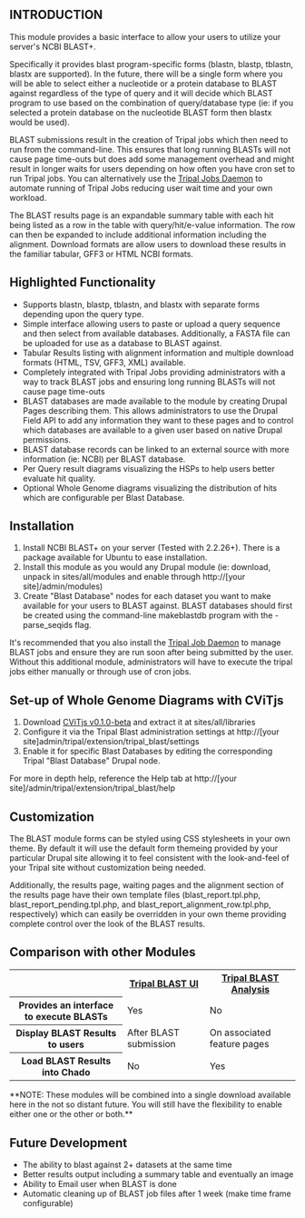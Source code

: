 
INTRODUCTION
------------
This module provides a basic interface to allow your users to utilize your
server's NCBI BLAST+.

Specifically it provides blast program-specific forms (blastn, blastp, tblastn, 
blastx are supported). In the future, there will be a single form where you 
will be able to select either a nucleotide or a protein database to BLAST
against regardless of the type of query and it will decide which BLAST
program to use based on the combination of query/database type (ie: if you
selected a protein database on the nucleotide BLAST form then blastx would
be used).

BLAST submissions result in the creation of Tripal jobs which then need to run
from the command-line. This ensures that long running BLASTs will not cause
page time-outs but does add some management overhead and might result in longer
waits for users depending on how often you have cron set to run Tripal jobs.
You can alternatively use the [Tripal Jobs Daemon](https://github.com/tripal/tripal/tree/7.x-3.x/tripal_daemon) 
to automate running of Tripal Jobs reducing user wait time and your own workload.

The BLAST results page is an expandable summary table with each hit being
listed as a row in the table with query/hit/e-value information. The row can
then be expanded to include additional information including the alignment.
Download formats are allow users to download these results in the familiar 
tabular, GFF3 or HTML NCBI formats.

Highlighted Functionality
-------------------------
 - Supports blastn, blastp, tblastn, and blastx with separate forms depending 
   upon the query type.
 - Simple interface allowing users to paste or upload a query sequence and
   then select from available databases. Additionally, a FASTA file can be
   uploaded for use as a database to BLAST against.
 - Tabular Results listing with alignment information and multiple 
   download formats (HTML, TSV, GFF3, XML) available.
 - Completely integrated with Tripal Jobs providing administrators with a
   way to track BLAST jobs and ensuring long running BLASTs will not cause
   page time-outs
 - BLAST databases are made available to the module by creating Drupal Pages
   describing them. This allows administrators to use the Drupal Field API to
   add any information they want to these pages and to control which databases
   are available to a given user based on native Drupal permissions.
 - BLAST database records can be linked to an external source with more 
   information (ie: NCBI) per BLAST database.
 - Per Query result diagrams visualizing the HSPs to help users better 
   evaluate hit quality.
 - Optional Whole Genome diagrams visualizing the distribution of hits which
   are configurable per Blast Database.

Installation
------------
1. Install NCBI BLAST+ on your server (Tested with 2.2.26+). There is a
   package available for Ubuntu to ease installation.
2. Install this module as you would any Drupal module (ie: download, unpack
   in sites/all/modules and enable through http://[your site]/admin/modules)
3. Create "Blast Database" nodes for each dataset you want to make available
   for your users to BLAST against. BLAST databases should first be created
   using the command-line makeblastdb program with the -parse_seqids flag.
   
 It's recommended that you also install the [Tripal Job Daemon](https://github.com/tripal/tripal/tree/7.x-3.x/tripal_daemon) 
 to manage BLAST jobs and ensure they are run soon after being submitted 
 by the user. Without this additional module, administrators will have to 
 execute the tripal jobs either manually or through use of cron jobs.
   
Set-up of Whole Genome Diagrams with CViTjs
--------------------------------------------
1. Download [CViTjs v0.1.0-beta](https://github.com/LegumeFederation/cvitjs/releases/tag/v0.1.0-beta) and extract
   it at sites/all/libraries
2. Configure it via the Tripal Blast administration settings at 
   http://[your site]admin/tripal/extension/tripal_blast/settings
3. Enable it for specific Blast Databases by editing the corresponding
   Tripal "Blast Database" Drupal node.
   
For more in depth help, reference the Help tab at 
http://[your site]/admin/tripal/extension/tripal_blast/help

Customization
-------------
The BLAST module forms can be styled using CSS stylesheets in your own theme.
By default it will use the default form themeing provided by your particular
Drupal site allowing it to feel consistent with the look-and-feel of your
Tripal site without customization being needed.

Additionally, the results page, waiting pages and the alignment section of
the results page have their own template files (blast_report.tpl.php,
blast_report_pending.tpl.php, and blast_report_alignment_row.tpl.php,
respectively) which can easily be overridden in your own theme providing
complete control over the look of the BLAST results.

Comparison with other Modules
------------------------------
<table>
<tr><th></th><th><a href="project/tripal_blast">Tripal BLAST UI</a></th><th><a href="project/tripal_blast_analysis">Tripal BLAST Analysis</a></th></tr>
<tr><th>Provides an interface to execute BLASTs</th><td>Yes</td><td>No</td></tr>
<tr><th>Display BLAST Results to users</th><td>After BLAST submission</td><td>On associated feature pages</td></tr>
<tr><th>Load BLAST Results into Chado</th><td>No</td><td>Yes</td></tr>
</table>
**NOTE: These modules will be combined into a single download available 
here in the not so distant future. You will still have the flexibility 
to enable either one or the other or both.**

Future Development
-------------------
 - The ability to blast against 2+ datasets at the same time</li>
 - Better results output including a summary table and eventually an image</li>
 - Ability to Email user when BLAST is done</li>
 - Automatic cleaning up of BLAST job files after 1 week (make time frame configurable)</li>
